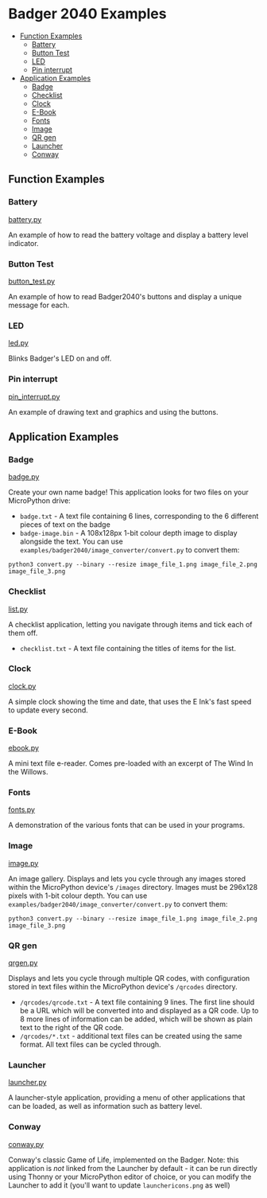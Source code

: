 # Badger 2040 Examples <!-- omit in toc -->

- [Function Examples](#function-examples)
  - [Battery](#battery)
  - [Button Test](#button-test)
  - [LED](#led)
  - [Pin interrupt](#pin-interrupt)
- [Application Examples](#application-examples)
  - [Badge](#badge)
  - [Checklist](#checklist)
  - [Clock](#clock)
  - [E-Book](#e-book)
  - [Fonts](#fonts)
  - [Image](#image)
  - [QR gen](#qr-gen)
  - [Launcher](#launcher)
  - [Conway](#conway)


## Function Examples

### Battery
[battery.py](battery.py)

An example of how to read the battery voltage and display a battery level indicator.

### Button Test
[button_test.py](button_test.py)

An example of how to read Badger2040's buttons and display a unique message for each.

### LED
[led.py](led.py)

Blinks Badger's LED on and off.

### Pin interrupt
[pin_interrupt.py](pin_interrupt.py)

An example of drawing text and graphics and using the buttons.

## Application Examples

### Badge
[badge.py](badge.py)

Create your own name badge! This application looks for two files on your MicroPython drive:
* `badge.txt` - A text file containing 6 lines, corresponding to the 6 different pieces of text on the badge
* `badge-image.bin` - A 108x128px 1-bit colour depth image to display alongside the text. You can use `examples/badger2040/image_converter/convert.py` to convert them:

```shell
python3 convert.py --binary --resize image_file_1.png image_file_2.png image_file_3.png
```

### Checklist
[list.py](list.py)

A checklist application, letting you navigate through items and tick each of them off.

* `checklist.txt` - A text file containing the titles of items for the list.

### Clock
[clock.py](clock.py)

A simple clock showing the time and date, that uses the E Ink's fast speed to update every second.

### E-Book
[ebook.py](ebook.py)

A mini text file e-reader. Comes pre-loaded with an excerpt of The Wind In the Willows.

### Fonts
[fonts.py](fonts.py)

A demonstration of the various fonts that can be used in your programs.

### Image
[image.py](image.py)

An image gallery. Displays and lets you cycle through any images stored within the MicroPython device's `/images` directory. Images must be 296x128 pixels with 1-bit colour depth. You can use `examples/badger2040/image_converter/convert.py` to convert them:

```shell
python3 convert.py --binary --resize image_file_1.png image_file_2.png image_file_3.png
```

### QR gen
[qrgen.py](qrgen.py)

Displays and lets you cycle through multiple QR codes, with configuration stored in text files within the MicroPython device's `/qrcodes` directory.

- `/qrcodes/qrcode.txt` - A text file containing 9 lines. The first line should be a URL which will be converted into and displayed as a QR code. Up to 8 more lines of information can be added, which will be shown as plain text to the right of the QR code.
- `/qrcodes/*.txt` - additional text files can be created using the same format. All text files can be cycled through.

### Launcher
[launcher.py](launcher.py)

A launcher-style application, providing a menu of other applications that can be loaded, as well as information such as battery level.

### Conway
[conway.py](conway.py)

Conway's classic Game of Life, implemented on the Badger. Note: this application is *not* linked from the Launcher by default - it can be run directly using Thonny or your MicroPython editor of choice, or you can modify the Launcher to add it (you'll want to update `launchericons.png` as well)
